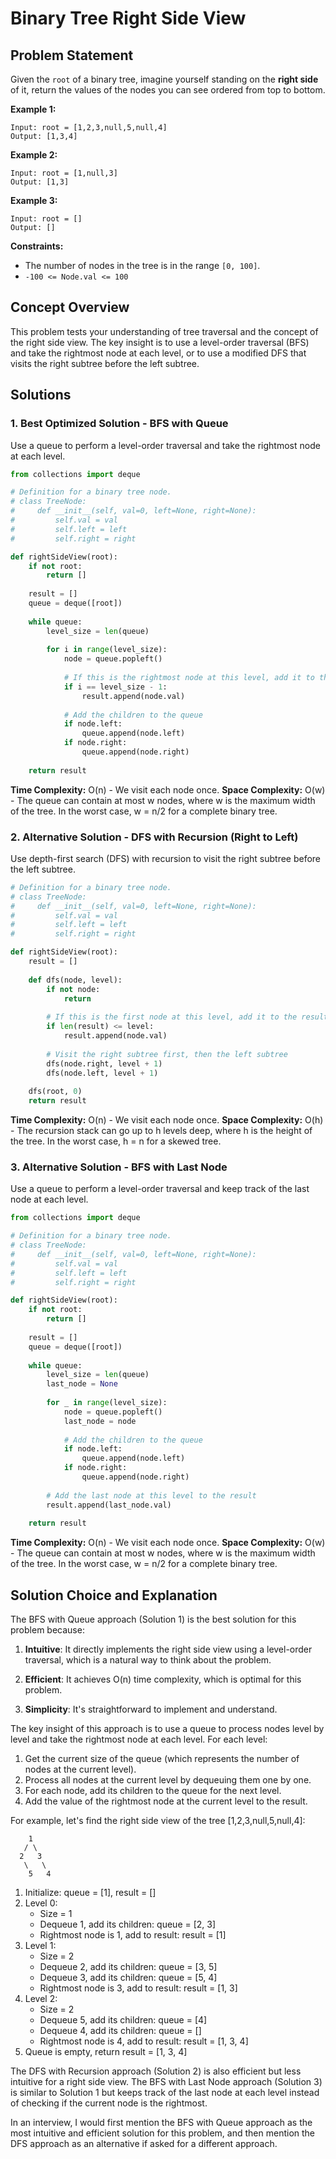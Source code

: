 # Binary Tree Right Side View

## Problem Statement

Given the `root` of a binary tree, imagine yourself standing on the **right side** of it, return the values of the nodes you can see ordered from top to bottom.

**Example 1:**
```
Input: root = [1,2,3,null,5,null,4]
Output: [1,3,4]
```

**Example 2:**
```
Input: root = [1,null,3]
Output: [1,3]
```

**Example 3:**
```
Input: root = []
Output: []
```

**Constraints:**
- The number of nodes in the tree is in the range `[0, 100]`.
- `-100 <= Node.val <= 100`

## Concept Overview

This problem tests your understanding of tree traversal and the concept of the right side view. The key insight is to use a level-order traversal (BFS) and take the rightmost node at each level, or to use a modified DFS that visits the right subtree before the left subtree.

## Solutions

### 1. Best Optimized Solution - BFS with Queue

Use a queue to perform a level-order traversal and take the rightmost node at each level.

```python
from collections import deque

# Definition for a binary tree node.
# class TreeNode:
#     def __init__(self, val=0, left=None, right=None):
#         self.val = val
#         self.left = left
#         self.right = right

def rightSideView(root):
    if not root:
        return []
    
    result = []
    queue = deque([root])
    
    while queue:
        level_size = len(queue)
        
        for i in range(level_size):
            node = queue.popleft()
            
            # If this is the rightmost node at this level, add it to the result
            if i == level_size - 1:
                result.append(node.val)
            
            # Add the children to the queue
            if node.left:
                queue.append(node.left)
            if node.right:
                queue.append(node.right)
    
    return result
```

**Time Complexity:** O(n) - We visit each node once.
**Space Complexity:** O(w) - The queue can contain at most w nodes, where w is the maximum width of the tree. In the worst case, w = n/2 for a complete binary tree.

### 2. Alternative Solution - DFS with Recursion (Right to Left)

Use depth-first search (DFS) with recursion to visit the right subtree before the left subtree.

```python
# Definition for a binary tree node.
# class TreeNode:
#     def __init__(self, val=0, left=None, right=None):
#         self.val = val
#         self.left = left
#         self.right = right

def rightSideView(root):
    result = []
    
    def dfs(node, level):
        if not node:
            return
        
        # If this is the first node at this level, add it to the result
        if len(result) <= level:
            result.append(node.val)
        
        # Visit the right subtree first, then the left subtree
        dfs(node.right, level + 1)
        dfs(node.left, level + 1)
    
    dfs(root, 0)
    return result
```

**Time Complexity:** O(n) - We visit each node once.
**Space Complexity:** O(h) - The recursion stack can go up to h levels deep, where h is the height of the tree. In the worst case, h = n for a skewed tree.

### 3. Alternative Solution - BFS with Last Node

Use a queue to perform a level-order traversal and keep track of the last node at each level.

```python
from collections import deque

# Definition for a binary tree node.
# class TreeNode:
#     def __init__(self, val=0, left=None, right=None):
#         self.val = val
#         self.left = left
#         self.right = right

def rightSideView(root):
    if not root:
        return []
    
    result = []
    queue = deque([root])
    
    while queue:
        level_size = len(queue)
        last_node = None
        
        for _ in range(level_size):
            node = queue.popleft()
            last_node = node
            
            # Add the children to the queue
            if node.left:
                queue.append(node.left)
            if node.right:
                queue.append(node.right)
        
        # Add the last node at this level to the result
        result.append(last_node.val)
    
    return result
```

**Time Complexity:** O(n) - We visit each node once.
**Space Complexity:** O(w) - The queue can contain at most w nodes, where w is the maximum width of the tree. In the worst case, w = n/2 for a complete binary tree.

## Solution Choice and Explanation

The BFS with Queue approach (Solution 1) is the best solution for this problem because:

1. **Intuitive**: It directly implements the right side view using a level-order traversal, which is a natural way to think about the problem.

2. **Efficient**: It achieves O(n) time complexity, which is optimal for this problem.

3. **Simplicity**: It's straightforward to implement and understand.

The key insight of this approach is to use a queue to process nodes level by level and take the rightmost node at each level. For each level:
1. Get the current size of the queue (which represents the number of nodes at the current level).
2. Process all nodes at the current level by dequeuing them one by one.
3. For each node, add its children to the queue for the next level.
4. Add the value of the rightmost node at the current level to the result.

For example, let's find the right side view of the tree [1,2,3,null,5,null,4]:
```
    1
   / \
  2   3
   \   \
    5   4
```

1. Initialize: queue = [1], result = []
2. Level 0:
   - Size = 1
   - Dequeue 1, add its children: queue = [2, 3]
   - Rightmost node is 1, add to result: result = [1]
3. Level 1:
   - Size = 2
   - Dequeue 2, add its children: queue = [3, 5]
   - Dequeue 3, add its children: queue = [5, 4]
   - Rightmost node is 3, add to result: result = [1, 3]
4. Level 2:
   - Size = 2
   - Dequeue 5, add its children: queue = [4]
   - Dequeue 4, add its children: queue = []
   - Rightmost node is 4, add to result: result = [1, 3, 4]
5. Queue is empty, return result = [1, 3, 4]

The DFS with Recursion approach (Solution 2) is also efficient but less intuitive for a right side view. The BFS with Last Node approach (Solution 3) is similar to Solution 1 but keeps track of the last node at each level instead of checking if the current node is the rightmost.

In an interview, I would first mention the BFS with Queue approach as the most intuitive and efficient solution for this problem, and then mention the DFS approach as an alternative if asked for a different approach.
